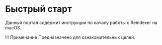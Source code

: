 # Быстрый старт

Данный портал содержит инструкции по началу работы с Reindexer на macOS.

!!! Примечание
    Предназначено для ознакомительных целей.
